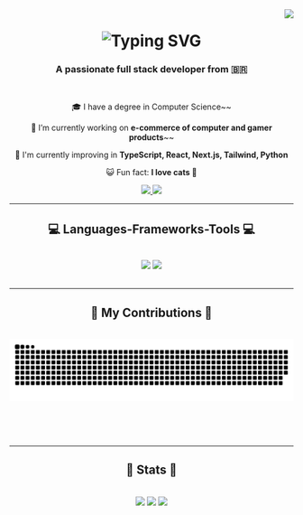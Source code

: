 <img align="right" src="https://visitor-badge.laobi.icu/badge?page_id=freedomjuliana.visitor-badge&left_color=pink&right_color=light_sky_blue" />

<h1 align="center">
    <img src="https://readme-typing-svg.demolab.com?font=Fira+Code&size=26&pause=1000&color=F691F7&center=true&vCenter=true&width=435&lines=Hi%2C+I'm+Juliana+Morais!+%F0%9F%91%BE;Full+Stack+Developer;Software+Developer;Web+Developer" alt="Typing SVG" />
</h1>

<h3 align="center">A passionate full stack developer from 🇧🇷</h3>

<br/>

<div align="center">
    
 🎓 I have a degree in Computer Science~~
 
 🔭 I’m currently working on **e-commerce of computer and gamer products**~~
 
 🌱 I'm currently improving in **TypeScript, React, Next.js, Tailwind, Python**

 😺 Fun fact: **I love cats 💜**

 </div>
 
<div align="center"> 
  <a href="mailto:julianadev.contato@gmail.com">
    <img src="https://img.shields.io/badge/Gmail-333333?style=for-the-badge&logo=gmail&logoColor=red" />
  </a>
  <a href="https://www.linkedin.com/in/juliana-morais-5a1a47184/" target="_blank">
    <img src="https://img.shields.io/badge/LinkedIn-0077B5?style=for-the-badge&logo=linkedin&logoColor=white" target="_blank" />
  </a>
</div>

 <hr/>
 
<h2 align="center">💻 Languages-Frameworks-Tools 💻</h2>
<br/>
<div align="center">
    <img src="https://skillicons.dev/icons?i=html,css,js,ts,angular,react,tailwind,vscode,github,git,figma" />
    <img src="https://skillicons.dev/icons?i=nodejs,python,java,nextjs,mysql,npm,yarn" /><br>
</div>

<br/>
<hr/>

<div align="center">
  <h2>🐍 My Contributions 🐍</h2>
  <br>
  <picture align="center">
  <source media="(prefers-color-scheme: dark)" srcset="https://raw.githubusercontent.com/mari4souza/mari4souza/output/github-contribution-grid-snake-dark.svg">
  <source media="(prefers-color-scheme: light)" srcset="https://raw.githubusercontent.com/mari4souza/mari4souza/output/github-contribution-grid-snake-dark.svg">
  <img align="center" alt="github contribution grid snake animation" src="https://raw.githubusercontent.com/mari4souza/mari4souza/output/github-contribution-grid-snake.svg">
</picture>
  
  <br/><br/><br/>
</div>

<hr/>

<h2 align="center">👾 Stats 👾</h2>
<br>
<div align=center>
    <img height="180em" src="https://streak-stats.demolab.com/?user=freedomjuliana&theme=bear"/>
    <img height="180em" src="https://github-readme-stats.vercel.app/api?username=freedomjuliana&show_icons=truee&theme=dracula&include_all_commits=true&count_private=true"/>
    <img height="180em" src="https://github-readme-stats.vercel.app/api/top-langs/?username=freedomjuliana&layout=compact&langs_count=7&theme=bear"/>
</div>

<br/>
